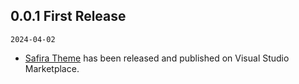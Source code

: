 ## 0.0.1 First Release

`2024-04-02`

- [Safira Theme](https://marketplace.visualstudio.com/items?itemName=yinz.safira) has been released and published on Visual Studio Marketplace.
